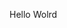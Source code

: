 Hello Wolrd



































































































































































































































































































































































































































































































































































































































































































































































































































































































































